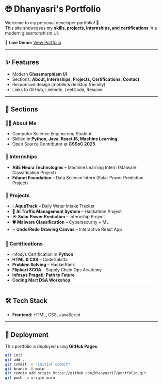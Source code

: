 # 🌐 Dhanyasri's Portfolio

Welcome to my personal developer portfolio! 🚀  
This site showcases my **skills, projects, internships, and certifications** in a modern glassmorphism UI.  

🔗 **Live Demo:** [View Portfolio](https://my-portfolio-07.tiiny.site)  

---

## ✨ Features
- Modern **Glassmorphism UI**  
- Sections: **About, Internships, Projects, Certifications, Contact**  
- Responsive design (mobile & desktop friendly)  
- Links to GitHub, LinkedIn, LeetCode, Resume  

---

## 📂 Sections

### 👩‍💻 About Me
- Computer Science Engineering Student  
- Skilled in **Python, Java, ReactJS, Machine Learning**  
- Open Source Contributor at **GSSoC 2025**  

### 💼 Internships
- **ABE Neura Technologies** – Machine Learning Intern (Malware Classification Project)  
- **Edunet Foundation** – Data Science Intern (Solar Power Prediction Project)  

### 🚀 Projects
- 💧 **AquaTrack** – Daily Water Intake Tracker  
- 🚦 **AI Traffic Management System** – Hackathon Project  
- ☀️ **Solar Power Prediction** – Internship Project  
- 🛡 **Malware Classification** – Cybersecurity + ML  
- ⭐ **Undo/Redo Drawing Canvas** – Interactive React App  

### 📜 Certifications
- Infosys Certification in **Python**  
- **HTML & CSS** – CodeGalatta  
- **Problem Solving** – HackerRank  
- **Flipkart SCOA** – Supply Chain Ops Academy  
- **Infosys Pragati: Path to Future**  
- **Coding Mart DSA Workshop**  

---

## 🛠 Tech Stack
- **Frontend:** HTML, CSS, JavaScript  

---

## 🚀 Deployment
This portfolio is deployed using **GitHub Pages**:  
```bash
git init
git add .
git commit -m "Initial commit"
git branch -M main
git remote add origin https://github.com/Dhanyasri7/portfolio.git
git push -u origin main
